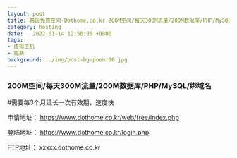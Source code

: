```yaml
---
layout: post
title: 韩国免费空间-Dothome.co.kr 200M空间/每天300M流量/200M数据库/PHP/MySQL/绑域名
category: hosting
date:   2022-01-14 12:50:00 +0800
tags:
- 虚拟主机
- 免费
background: ../img/post-bg-poem-06.jpg
---
```


### 200M空间/每天300M流量/200M数据库/PHP/MySQL/绑域名

#需要每3个月延长一次有效期，速度快

申请地址：
https://www.dothome.co.kr/web/free/index.php

登陆地址：
https://www.dothome.co.kr/login.php

FTP地址：
xxxxx.dothome.co.kr